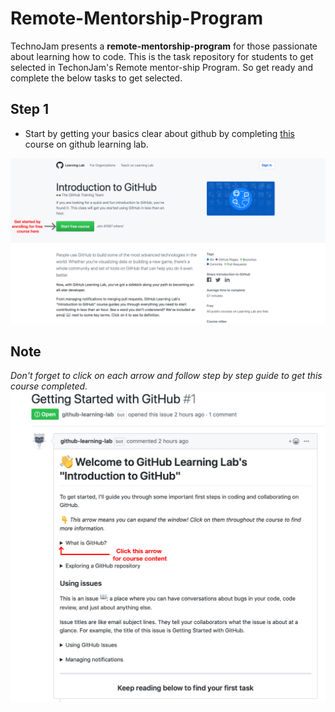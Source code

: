 # Remote-Mentorship-Program
TechnoJam presents a **remote-mentorship-program** for those passionate about learning how to code.
This is the task repository for students to get selected in TechonJam's Remote mentor-ship Program.
So get ready and complete the below tasks to get selected. 



## Step 1

* Start by getting your basics clear about github by completing  [this](https://lab.github.com/githubtraining/introduction-to-github) course on github learning lab.

![Image](Assets/intro-to-github.jpg)



## Note
_Don't forget to click on each arrow and follow step by step guide to get this course completed._
![](Assets/course-content.jpg)